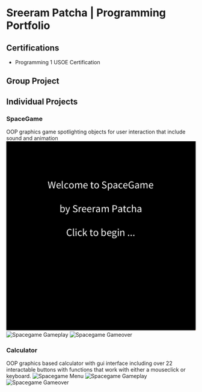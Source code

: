 # Sreeram Patcha | Programming Portfolio

## Certifications
* Programming 1 USOE Certification

## Group Project

## Individual Projects

### SpaceGame
OOP graphics game spotlighting objects for user interaction that include sound and animation
![Spacegame Menu](https://github.com/afdfadfsadffsd/programmingportfolio/blob/main/images/SG1.png?raw=true)
![Spacegame Gameplay]()
![Spacegame Gameover]()

### Calculator
OOP graphics based calculator with gui interface including over 22 interactable buttons with functions that work with either a mouseclick or keyboard.
![Spacegame Menu]()
![Spacegame Gameplay]()
![Spacegame Gameover]()

